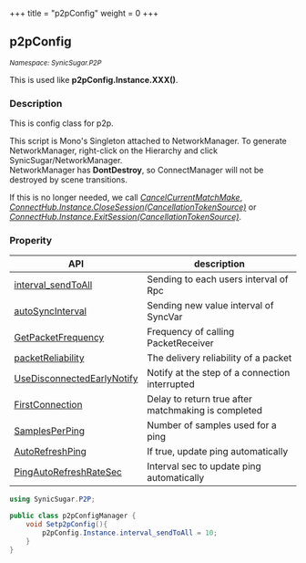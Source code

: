 +++
title = "p2pConfig"
weight = 0
+++

## p2pConfig
<small>*Namespace: SynicSugar.P2P*</small>

This is used like **p2pConfig.Instance.XXX()**.


### Description
This is config class for p2p.<br>

This script is Mono's Singleton attached to NetworkManager. To generate NetworkManager, right-click on the Hierarchy and click SynicSugar/NetworkManager.<br>
NetworkManager has **DontDestroy**, so ConnectManager will not be destroyed by scene transitions. <br>

If this is no longer needed, we call *[CancelCurrentMatchMake](../../SynicSugar.MatchMake/MatchMakeManager/cancelcurrentmatchmake)*, *[ConnectHub.Instance.CloseSession(CancellationTokenSource)](../../SynicSugar.P2P/ConnectHub/closesession)* or *[ConnectHub.Instance.ExitSession(CancellationTokenSource)](../../SynicSugar.P2P/ConnectHub/exitsession)*.


### Properity
| API | description |
|---|---|
| [interval_sendToAll](../p2pConfig/intervalsendtoall) | Sending to each users interval of Rpc |
| [autoSyncInterval](../p2pConfig/autosyncinterval) | Sending new value interval of SyncVar |
| [GetPacketFrequency](../p2pConfig/getpacketfrequency) | Frequency of calling PacketReceiver |
| [packetReliability](../p2pConfig/packetreliability) | The delivery reliability of a packet |
| [UseDisconnectedEarlyNotify](../p2pConfig/usedisconnectedearlynotify) | Notify at the step of a connection interrupted |
| [FirstConnection](../p2pConfig/firstconnection) | Delay to return true after matchmaking is completed |
| [SamplesPerPing](../p2pConfig/samplesperping) | Number of samples used for a ping |
| [AutoRefreshPing](../p2pConfig/autorefreshping) | If true, update ping automatically |
| [PingAutoRefreshRateSec](../p2pConfig/pingautorefreshratesec) | Interval sec to update ping automatically |


```cs
using SynicSugar.P2P;

public class p2pConfigManager {
    void Setp2pConfig(){
        p2pConfig.Instance.interval_sendToAll = 10;
    }
}
```